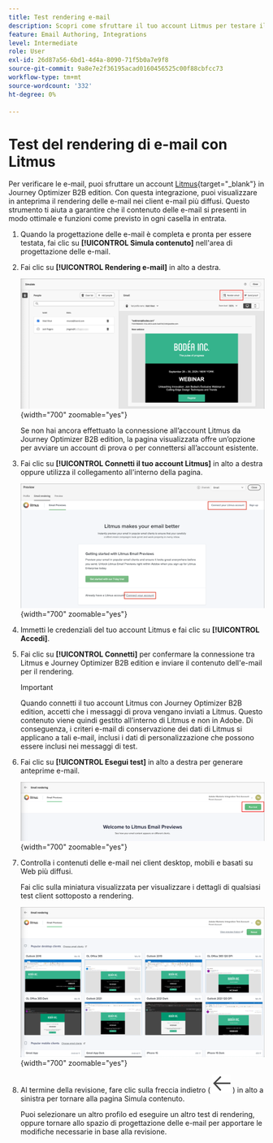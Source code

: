 ```yaml
---
title: Test rendering e-mail
description: Scopri come sfruttare il tuo account Litmus per testare il rendering delle e-mail in Journey Optimizer B2B edition.
feature: Email Authoring, Integrations
level: Intermediate
role: User
exl-id: 26d87a56-6bd1-4d4a-8090-71f5b0a7e9f8
source-git-commit: 9a8e7e2f36195acad0160456525c00f88cbfcc73
workflow-type: tm+mt
source-wordcount: '332'
ht-degree: 0%

---
```


# Test del rendering di e-mail con Litmus

Per verificare le e-mail, puoi sfruttare un account [Litmus](https://www.litmus.com/email-testing){target="_blank"} in Journey Optimizer B2B edition. Con questa integrazione, puoi visualizzare in anteprima il rendering delle e-mail nei client e-mail più diffusi. Questo strumento ti aiuta a garantire che il contenuto delle e-mail si presenti in modo ottimale e funzioni come previsto in ogni casella in entrata.

1. Quando la progettazione delle e-mail è completa e pronta per essere testata, fai clic su **[!UICONTROL Simula contenuto]** nell&#39;area di progettazione delle e-mail.

1. Fai clic su **[!UICONTROL Rendering e-mail]** in alto a destra.

   ![Pulsante Rendering e-mail](./assets/email-simulate-render-button.png){width="700" zoomable="yes"}

   Se non hai ancora effettuato la connessione all’account Litmus da Journey Optimizer B2B edition, la pagina visualizzata offre un’opzione per avviare un account di prova o per connettersi all’account esistente.

1. Fai clic su **[!UICONTROL Connetti il tuo account Litmus]** in alto a destra oppure utilizza il collegamento all&#39;interno della pagina.

   ![Connetti il tuo account Litmus](./assets/email-simulate-render-litmus-connect.png){width="700" zoomable="yes"}

1. Immetti le credenziali del tuo account Litmus e fai clic su **[!UICONTROL Accedi]**.

1. Fai clic su **[!UICONTROL Connetti]** per confermare la connessione tra Litmus e Journey Optimizer B2B edition e inviare il contenuto dell&#39;e-mail per il rendering.

   >[!IMPORTANT]
   >
   >Quando connetti il tuo account Litmus con Journey Optimizer B2B edition, accetti che i messaggi di prova vengano inviati a Litmus. Questo contenuto viene quindi gestito all’interno di Litmus e non in Adobe. Di conseguenza, i criteri e-mail di conservazione dei dati di Litmus si applicano a tali e-mail, inclusi i dati di personalizzazione che possono essere inclusi nei messaggi di test.

1. Fai clic su **[!UICONTROL Esegui test]** in alto a destra per generare anteprime e-mail.

   ![Esegui un test di rendering Litmus](./assets/email-simulate-render-litmus-run-test.png){width="700" zoomable="yes"}

1. Controlla i contenuti delle e-mail nei client desktop, mobili e basati su Web più diffusi.

   Fai clic sulla miniatura visualizzata per visualizzare i dettagli di qualsiasi test client sottoposto a rendering.

   ![Anteprime e-mail Litmus](./assets/email-simulate-render-litmus-previews.png){width="700" zoomable="yes"}

1. Al termine della revisione, fare clic sulla freccia indietro ( ![Mostra o nascondi icona filtri](../../assets/do-not-localize/icon_back-arrow.svg) ) in alto a sinistra per tornare alla pagina Simula contenuto.

   Puoi selezionare un altro profilo ed eseguire un altro test di rendering, oppure tornare allo spazio di progettazione delle e-mail per apportare le modifiche necessarie in base alla revisione.
